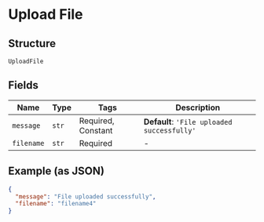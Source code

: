 
# Upload File

## Structure

`UploadFile`

## Fields

| Name | Type | Tags | Description |
|  --- | --- | --- | --- |
| `message` | `str` | Required, Constant | **Default**: `'File uploaded successfully'` |
| `filename` | `str` | Required | - |

## Example (as JSON)

```json
{
  "message": "File uploaded successfully",
  "filename": "filename4"
}
```

